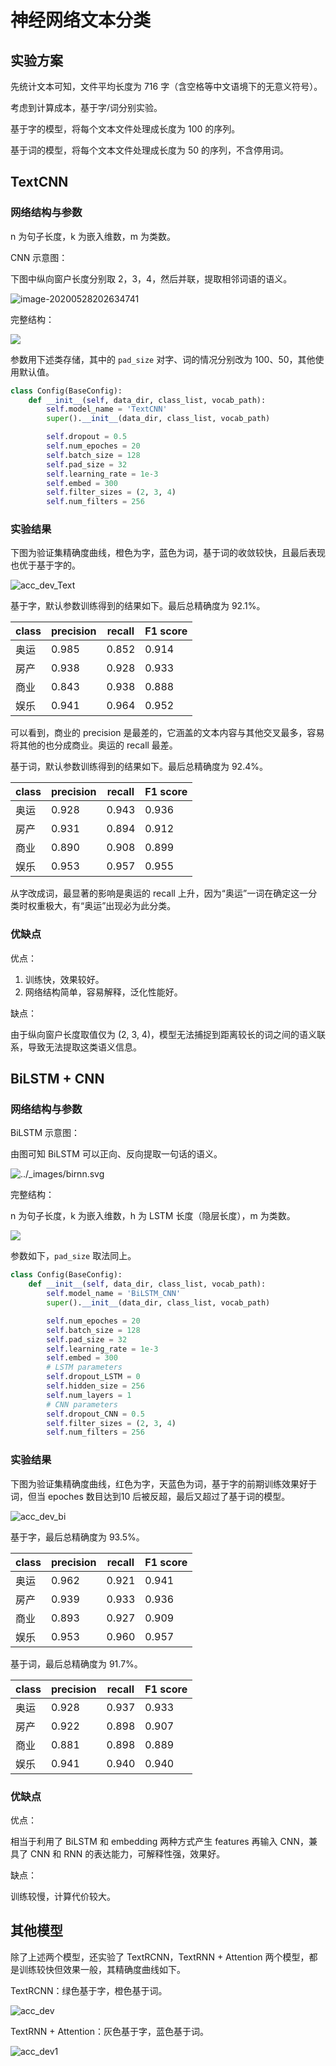 # 神经网络文本分类

## 实验方案

先统计文本可知，文件平均长度为 716 字（含空格等中文语境下的无意义符号）。

考虑到计算成本，基于字/词分别实验。

基于字的模型，将每个文本文件处理成长度为 100 的序列。

基于词的模型，将每个文本文件处理成长度为 50 的序列，不含停用词。

## TextCNN

### 网络结构与参数

 n 为句子长度，k 为嵌入维数，m 为类数。

CNN 示意图：

下图中纵向窗户长度分别取 2，3，4，然后并联，提取相邻词语的语义。

![image-20200528202634741](report.assets/image-20200528202634741.png)

完整结构：

![](report.assets/textcnn.svg)

参数用下述类存储，其中的 `pad_size` 对字、词的情况分别改为 100、50，其他使用默认值。

```python
class Config(BaseConfig):
    def __init__(self, data_dir, class_list, vocab_path):
        self.model_name = 'TextCNN'
        super().__init__(data_dir, class_list, vocab_path)

        self.dropout = 0.5
        self.num_epoches = 20
        self.batch_size = 128
        self.pad_size = 32
        self.learning_rate = 1e-3
        self.embed = 300
        self.filter_sizes = (2, 3, 4)
        self.num_filters = 256
```

### 实验结果

下图为验证集精确度曲线，橙色为字，蓝色为词，基于词的收敛较快，且最后表现也优于基于字的。

![acc_dev_Text](report.assets/acc_dev_Text.svg)

基于字，默认参数训练得到的结果如下。最后总精确度为 92.1%。

| class | precision | recall | F1 score |
| ----- | --------- | ------ | -------- |
| 奥运  | 0.985     | 0.852  | 0.914    |
| 房产  | 0.938     | 0.928  | 0.933    |
| 商业  | 0.843     | 0.938  | 0.888    |
| 娱乐  | 0.941     | 0.964  | 0.952    |

可以看到，商业的 precision 是最差的，它涵盖的文本内容与其他交叉最多，容易将其他的也分成商业。奥运的 recall 最差。

基于词，默认参数训练得到的结果如下。最后总精确度为 92.4%。

| class | precision | recall | F1 score |
| ----- | --------- | ------ | -------- |
| 奥运  | 0.928     | 0.943  | 0.936    |
| 房产  | 0.931     | 0.894  | 0.912    |
| 商业  | 0.890     | 0.908  | 0.899    |
| 娱乐  | 0.953     | 0.957  | 0.955    |

从字改成词，最显著的影响是奥运的 recall 上升，因为“奥运”一词在确定这一分类时权重极大，有“奥运”出现必为此分类。

### 优缺点

优点：
1. 训练快，效果较好。
2. 网络结构简单，容易解释，泛化性能好。

缺点：

由于纵向窗户长度取值仅为 (2, 3, 4)，模型无法捕捉到距离较长的词之间的语义联系，导致无法提取这类语义信息。

## BiLSTM + CNN

### 网络结构与参数

BiLSTM 示意图：

由图可知 BiLSTM 可以正向、反向提取一句话的语义。

![../_images/birnn.svg](https://d2l.ai/_images/birnn.svg)

完整结构：

n 为句子长度，k 为嵌入维数，h 为 LSTM 长度（隐层长度），m 为类数。

![](report.assets/bilstm-cnn.svg)

参数如下，`pad_size` 取法同上。

```python
class Config(BaseConfig):
    def __init__(self, data_dir, class_list, vocab_path):
        self.model_name = 'BiLSTM_CNN'
        super().__init__(data_dir, class_list, vocab_path)

        self.num_epoches = 20
        self.batch_size = 128
        self.pad_size = 32
        self.learning_rate = 1e-3
        self.embed = 300
        # LSTM parameters
        self.dropout_LSTM = 0
        self.hidden_size = 256
        self.num_layers = 1
        # CNN parameters
        self.dropout_CNN = 0.5
        self.filter_sizes = (2, 3, 4)
        self.num_filters = 256
```

### 实验结果

下图为验证集精确度曲线，红色为字，天蓝色为词，基于字的前期训练效果好于词，但当 epoches 数目达到10 后被反超，最后又超过了基于词的模型。

![acc_dev_bi](report.assets/acc_dev_bi.svg)

基于字，最后总精确度为 93.5%。

| class | precision | recall | F1 score |
| ----- | --------- | ------ | -------- |
| 奥运  | 0.962     | 0.921  | 0.941    |
| 房产  | 0.939     | 0.933  | 0.936    |
| 商业  | 0.893     | 0.927  | 0.909    |
| 娱乐  | 0.953     | 0.960  | 0.957    |

基于词，最后总精确度为 91.7%。

| class | precision | recall | F1 score |
| ----- | --------- | ------ | -------- |
| 奥运  | 0.928     | 0.937  | 0.933    |
| 房产  | 0.922     | 0.898  | 0.907    |
| 商业  | 0.881     | 0.898  | 0.889    |
| 娱乐  | 0.941     | 0.940  | 0.940    |

### 优缺点

优点：

相当于利用了 BiLSTM 和 embedding 两种方式产生 features 再输入 CNN，兼具了 CNN 和 RNN 的表达能力，可解释性强，效果好。

缺点：

训练较慢，计算代价较大。


## 其他模型

除了上述两个模型，还实验了 TextRCNN，TextRNN + Attention 两个模型，都是训练较快但效果一般，其精确度曲线如下。

TextRCNN：绿色基于字，橙色基于词。

![acc_dev](report.assets/acc_dev-0676636.svg)

TextRNN + Attention：灰色基于字，蓝色基于词。

![acc_dev1](report.assets/acc_dev1.svg)

